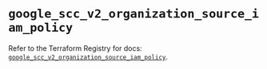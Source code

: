 # `google_scc_v2_organization_source_iam_policy`

Refer to the Terraform Registry for docs: [`google_scc_v2_organization_source_iam_policy`](https://registry.terraform.io/providers/hashicorp/google-beta/5.43.1/docs/resources/google_scc_v2_organization_source_iam_policy).
